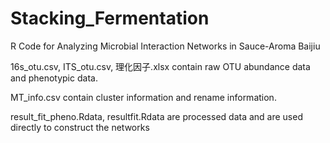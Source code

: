 # Stacking_Fermentation

R Code for Analyzing Microbial Interaction Networks in Sauce-Aroma Baijiu


16s_otu.csv, ITS_otu.csv, 理化因子.xlsx contain raw OTU abundance data and phenotypic data.


MT_info.csv contain cluster information and rename information.


result_fit_pheno.Rdata, resultfit.Rdata are processed data and are used directly to construct the networks
